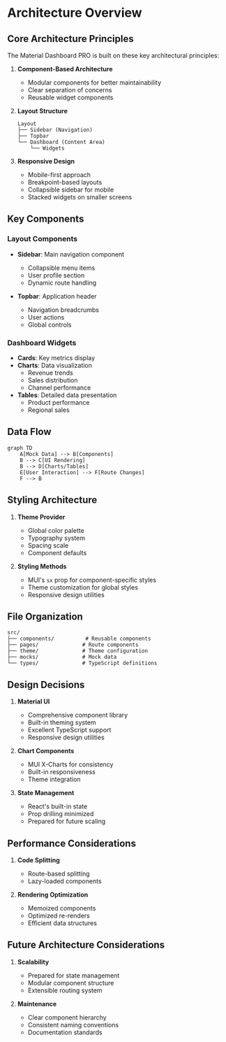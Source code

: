 # Architecture Overview

## Core Architecture Principles

The Material Dashboard PRO is built on these key architectural principles:

1. **Component-Based Architecture**

   - Modular components for better maintainability
   - Clear separation of concerns
   - Reusable widget components

2. **Layout Structure**

   ```
   Layout
   ├── Sidebar (Navigation)
   ├── Topbar
   └── Dashboard (Content Area)
       └── Widgets
   ```

3. **Responsive Design**
   - Mobile-first approach
   - Breakpoint-based layouts
   - Collapsible sidebar for mobile
   - Stacked widgets on smaller screens

## Key Components

### Layout Components

- **Sidebar**: Main navigation component

  - Collapsible menu items
  - User profile section
  - Dynamic route handling

- **Topbar**: Application header
  - Navigation breadcrumbs
  - User actions
  - Global controls

### Dashboard Widgets

- **Cards**: Key metrics display
- **Charts**: Data visualization
  - Revenue trends
  - Sales distribution
  - Channel performance
- **Tables**: Detailed data presentation
  - Product performance
  - Regional sales

## Data Flow

```mermaid
graph TD
    A[Mock Data] --> B[Components]
    B --> C[UI Rendering]
    B --> D[Charts/Tables]
    E[User Interaction] --> F[Route Changes]
    F --> B
```

## Styling Architecture

1. **Theme Provider**

   - Global color palette
   - Typography system
   - Spacing scale
   - Component defaults

2. **Styling Methods**
   - MUI's `sx` prop for component-specific styles
   - Theme customization for global styles
   - Responsive design utilities

## File Organization

```
src/
├── components/          # Reusable components
├── pages/              # Route components
├── theme/              # Theme configuration
├── mocks/              # Mock data
└── types/              # TypeScript definitions
```

## Design Decisions

1. **Material UI**

   - Comprehensive component library
   - Built-in theming system
   - Excellent TypeScript support
   - Responsive design utilities

2. **Chart Components**

   - MUI X-Charts for consistency
   - Built-in responsiveness
   - Theme integration

3. **State Management**
   - React's built-in state
   - Prop drilling minimized
   - Prepared for future scaling

## Performance Considerations

1. **Code Splitting**

   - Route-based splitting
   - Lazy-loaded components

2. **Rendering Optimization**
   - Memoized components
   - Optimized re-renders
   - Efficient data structures

## Future Architecture Considerations

1. **Scalability**

   - Prepared for state management
   - Modular component structure
   - Extensible routing system

2. **Maintenance**
   - Clear component hierarchy
   - Consistent naming conventions
   - Documentation standards

